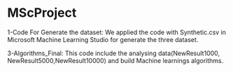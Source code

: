 # MScProject

1-Code For Generate the dataset:
We applied the code with Synthetic.csv in Microsoft Machine Learning Studio for generate the three dataset.

3-Algorithms_Final:
This code include the analysing data(NewResult1000, NewResult5000,NewResult10000) and build Machine learnings algorithms.
